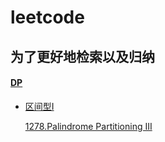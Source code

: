 # leetcode
## 为了更好地检索以及归纳
#### [DP](/DP)
* [区间型I](/DP/区间型I)

    [1278.Palindrome Partitioning III](DP/区间型I/src/_1278_PalindromePartitioningIII.java)    


